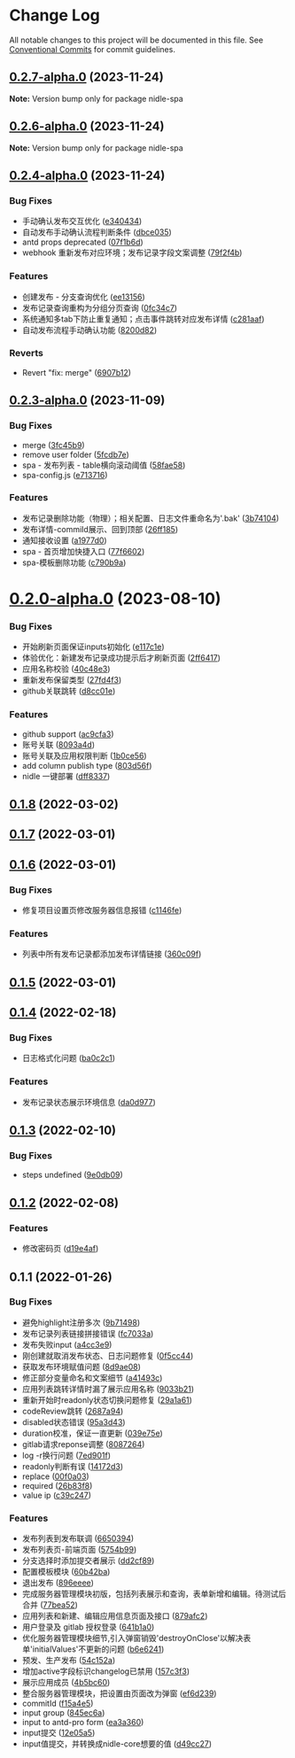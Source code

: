 # Change Log

All notable changes to this project will be documented in this file.
See [Conventional Commits](https://conventionalcommits.org) for commit guidelines.

## [0.2.7-alpha.0](https://github.com/yanuoda/nidle/compare/v0.2.6-alpha.0...v0.2.7-alpha.0) (2023-11-24)

**Note:** Version bump only for package nidle-spa





## [0.2.6-alpha.0](https://github.com/yanuoda/nidle/compare/v0.2.5-alpha.0...v0.2.6-alpha.0) (2023-11-24)

**Note:** Version bump only for package nidle-spa





## [0.2.4-alpha.0](https://github.com/yanuoda/nidle/compare/v0.2.3-alpha.0...v0.2.4-alpha.0) (2023-11-24)


### Bug Fixes

* 手动确认发布交互优化 ([e340434](https://github.com/yanuoda/nidle/commit/e3404343bdec5615a5dc247d7119a182c6a1e496))
* 自动发布手动确认流程判断条件 ([dbce035](https://github.com/yanuoda/nidle/commit/dbce0359f413aa52f5ecd81967f4ed809eddf9d6))
* antd props deprecated ([07f1b6d](https://github.com/yanuoda/nidle/commit/07f1b6d8422bd83a4d9b97b0a13b9856fb50e2b3))
* webhook 重新发布对应环境；发布记录字段文案调整 ([79f2f4b](https://github.com/yanuoda/nidle/commit/79f2f4b7e20bcdc3ff83e688c212e2176f464b4b))


### Features

* 创建发布 - 分支查询优化 ([ee13156](https://github.com/yanuoda/nidle/commit/ee13156b5add5e55fdd1da23387c449906f28a57))
* 发布记录查询重构为分组分页查询 ([0fc34c7](https://github.com/yanuoda/nidle/commit/0fc34c7e4f4cdc601e73231449f327df760e7516))
* 系统通知多tab下防止重复通知；点击事件跳转对应发布详情 ([c281aaf](https://github.com/yanuoda/nidle/commit/c281aaf582cd90aa8766b89e79b956396065ebaa))
* 自动发布流程手动确认功能 ([8200d82](https://github.com/yanuoda/nidle/commit/8200d827c32d6ffcbe1d264dcbd75634f905efa5))


### Reverts

* Revert "fix: merge" ([6907b12](https://github.com/yanuoda/nidle/commit/6907b12b2a3e33464aa6f071045b5871179da482))





## [0.2.3-alpha.0](https://github.com/yanuoda/nidle/compare/v0.2.2-alpha.0...v0.2.3-alpha.0) (2023-11-09)


### Bug Fixes

* merge ([3fc45b9](https://github.com/yanuoda/nidle/commit/3fc45b9fdd72e54e7fd3cc58877dee2e578b7093))
* remove user folder ([5fcdb7e](https://github.com/yanuoda/nidle/commit/5fcdb7e54bdb6b2ce678646221d6315085c5e2f4))
* spa - 发布列表 - table横向滚动阈值 ([58fae58](https://github.com/yanuoda/nidle/commit/58fae588522d66e839721ddde49e7193b272e4da))
* spa-config.js ([e713716](https://github.com/yanuoda/nidle/commit/e7137169ca9923e55062a95fe366072f34872eb3))


### Features

* 发布记录删除功能（物理）；相关配置、日志文件重命名为'.bak' ([3b74104](https://github.com/yanuoda/nidle/commit/3b74104d288a23195aced725cbd02cc7314e3f1f))
* 发布详情-commiId展示、回到顶部 ([26ff185](https://github.com/yanuoda/nidle/commit/26ff18559afadfe48a22f8550b08aca2bb79966b))
* 通知接收设置 ([a1977d0](https://github.com/yanuoda/nidle/commit/a1977d09cdd7baeac4c54bf55d20b69a7527799a))
* spa - 首页增加快捷入口 ([77f6602](https://github.com/yanuoda/nidle/commit/77f6602a047f64cad46ce05fbc784cdca6fc460f))
* spa-模板删除功能 ([c790b9a](https://github.com/yanuoda/nidle/commit/c790b9a5b28346784ffa2f9d0579a29cf094ec13))





# [0.2.0-alpha.0](https://github.com/yanuoda/nidle/compare/v0.1.8...v0.2.0-alpha.0) (2023-08-10)


### Bug Fixes

* 开始刷新页面保证inputs初始化 ([e117c1e](https://github.com/yanuoda/nidle/commit/e117c1e6c966fe8f046f70a9f5ae89d43e246fcd))
* 体验优化：新建发布记录成功提示后才刷新页面 ([2ff6417](https://github.com/yanuoda/nidle/commit/2ff6417b948f7e8f97a18df580474fa675c95985))
* 应用名称校验 ([40c48e3](https://github.com/yanuoda/nidle/commit/40c48e352f292a5239bd0128c22009b0a82a3155))
* 重新发布保留类型 ([27fd4f3](https://github.com/yanuoda/nidle/commit/27fd4f3096995be52fc703e41d17c5769204aa49))
* github关联跳转 ([d8cc01e](https://github.com/yanuoda/nidle/commit/d8cc01e8b3502eb8f1ba7caba68a8c1c799a117f))


### Features

*  github support ([ac9cfa3](https://github.com/yanuoda/nidle/commit/ac9cfa38abb255d02e1dd610c0c49a4217c0914e))
* 账号关联 ([8093a4d](https://github.com/yanuoda/nidle/commit/8093a4d3f93029fff9e48db3f2207880c23941ab))
* 账号关联及应用权限判断 ([1b0ce56](https://github.com/yanuoda/nidle/commit/1b0ce5600c0ea8d9cac5dcdfb371b45698fd20b5))
* add column publish type ([803d56f](https://github.com/yanuoda/nidle/commit/803d56fbed688cd256cbcec21bc00257ea5034cb))
* nidle 一键部署 ([dff8337](https://github.com/yanuoda/nidle/commit/dff8337a34ad17e7235bf36294acc38729084dec))





## [0.1.8](https://github.com/yanuoda/nidle/compare/v0.1.7...v0.1.8) (2022-03-02)



## [0.1.7](https://github.com/yanuoda/nidle/compare/v0.1.6...v0.1.7) (2022-03-01)



## [0.1.6](https://github.com/yanuoda/nidle/compare/v0.1.5...v0.1.6) (2022-03-01)


### Bug Fixes

* 修复项目设置页修改服务器信息报错 ([c1146fe](https://github.com/yanuoda/nidle/commit/c1146fe8e8cd4673b7c41d16bd09ba485a4037b7))


### Features

* 列表中所有发布记录都添加发布详情链接 ([360c09f](https://github.com/yanuoda/nidle/commit/360c09fb4d27537f486a4479a87613f590dac359))



## [0.1.5](https://github.com/yanuoda/nidle/compare/v0.1.4...v0.1.5) (2022-03-01)



## [0.1.4](https://github.com/yanuoda/nidle/compare/v0.1.3...v0.1.4) (2022-02-18)


### Bug Fixes

* 日志格式化问题 ([ba0c2c1](https://github.com/yanuoda/nidle/commit/ba0c2c13321a94615ed87fbec217aaf87f7d1c54))


### Features

* 发布记录状态展示环境信息 ([da0d977](https://github.com/yanuoda/nidle/commit/da0d977b79bbd901ac34a6d82d40807715e90104))



## [0.1.3](https://github.com/yanuoda/nidle/compare/v0.1.2...v0.1.3) (2022-02-10)


### Bug Fixes

* steps undefined ([9e0db09](https://github.com/yanuoda/nidle/commit/9e0db094c1eac614785920bd446d826b846f2b53))



## [0.1.2](https://github.com/yanuoda/nidle/compare/v0.1.1...v0.1.2) (2022-02-08)


### Features

* 修改密码页 ([d19e4af](https://github.com/yanuoda/nidle/commit/d19e4afebacbbf1a72c2989cf1abcc33b53065fc))



## 0.1.1 (2022-01-26)


### Bug Fixes

* 避免highlight注册多次 ([9b71498](https://github.com/yanuoda/nidle/commit/9b71498780e86ef00edf287eac92062a6bc160b3))
* 发布记录列表链接拼接错误 ([fc7033a](https://github.com/yanuoda/nidle/commit/fc7033a255c5a64170b2aca43ae7a060a7a502f6))
* 发布失败input ([a4cc3e9](https://github.com/yanuoda/nidle/commit/a4cc3e9baeed41dbdbdce62ad3e6fc0a1b10e947))
* 刚创建就取消发布状态、日志问题修复 ([0f5cc44](https://github.com/yanuoda/nidle/commit/0f5cc440bc0c1f917c717485f8a58022c00ab593))
* 获取发布环境赋值问题 ([8d9ae08](https://github.com/yanuoda/nidle/commit/8d9ae08bbd82d8864c24c431c7921f997c18ef82))
* 修正部分变量命名和文案细节 ([a41493c](https://github.com/yanuoda/nidle/commit/a41493c1a975d39cb7f794dd18ec767d30c1461d))
* 应用列表跳转详情时漏了展示应用名称 ([9033b21](https://github.com/yanuoda/nidle/commit/9033b2100311353d7e3bbfaecc06c295e3582719))
* 重新开始时readonly状态切换问题修复 ([29a1a61](https://github.com/yanuoda/nidle/commit/29a1a617f70434508f7a55ac63355f838850f40f))
* codeReview跳转 ([2687a94](https://github.com/yanuoda/nidle/commit/2687a94d0dde3d091690e5a35750f5e9e714153d))
* disabled状态错误 ([95a3d43](https://github.com/yanuoda/nidle/commit/95a3d43ea5a34544dc90180760ec508120b9e209))
* duration校准，保证一直更新 ([039e75e](https://github.com/yanuoda/nidle/commit/039e75e17217dc57201316b99ed16d9cc9c45367))
* gitlab请求reponse调整 ([8087264](https://github.com/yanuoda/nidle/commit/8087264333daba1482f964607711d17ce02a5e76))
* log -r换行问题 ([7ed901f](https://github.com/yanuoda/nidle/commit/7ed901f6949c4837bce90ca79631dc2cf5a4e52f))
* readonly判断有误 ([14172d3](https://github.com/yanuoda/nidle/commit/14172d39d653876e12eae65ddfe0fcbb865c74c2))
* replace ([00f0a03](https://github.com/yanuoda/nidle/commit/00f0a030a9f07ca47253805453a9783770d0f34e))
* required ([26b83f8](https://github.com/yanuoda/nidle/commit/26b83f835c5429461755bfa3c6a2dcb4f2afcda0))
* value ip ([c39c247](https://github.com/yanuoda/nidle/commit/c39c247ebf81dcbd8450367742e096dae2377fd2))


### Features

* 发布列表到发布联调 ([6650394](https://github.com/yanuoda/nidle/commit/665039443993ecd41e8bfd1b155f2290d39a3128))
* 发布列表页-前端页面 ([5754b99](https://github.com/yanuoda/nidle/commit/5754b993100e2f037f32ef647c44a9083eab719a))
* 分支选择时添加提交者展示 ([dd2cf89](https://github.com/yanuoda/nidle/commit/dd2cf89491e4cfa90138b539dd90ee8e1036759d))
* 配置模板模块 ([60b42ba](https://github.com/yanuoda/nidle/commit/60b42ba1e47ec92759604a0f5d14e2399ffce190))
* 退出发布 ([896eeee](https://github.com/yanuoda/nidle/commit/896eeee0d3439ae02f6603f0369bcd40e49e838f))
* 完成服务器管理模块初版，包括列表展示和查询，表单新增和编辑。待测试后合并 ([77bea52](https://github.com/yanuoda/nidle/commit/77bea52be418424566dde11b866d18ea505cc170))
* 应用列表和新建、编辑应用信息页面及接口 ([879afc2](https://github.com/yanuoda/nidle/commit/879afc2722ec3c81aed699a3c7bf7f6a5316c841))
* 用户登录及 gitlab 授权登录 ([641b1a0](https://github.com/yanuoda/nidle/commit/641b1a03cde15b43a95322650bcd7be891128790))
* 优化服务器管理模块细节,引入弹窗销毁'destroyOnClose'以解决表单'initialValues'不更新的问题 ([b6e6241](https://github.com/yanuoda/nidle/commit/b6e6241f58db7dd84b8080abd9124779613874e1))
* 预发、生产发布 ([54c152a](https://github.com/yanuoda/nidle/commit/54c152ae7ee58c754403a6ea5519183e82f44a24))
* 增加active字段标识changelog已禁用 ([157c3f3](https://github.com/yanuoda/nidle/commit/157c3f3813c8606d145f631f843431ac5352a815))
* 展示应用成员 ([4b5bc60](https://github.com/yanuoda/nidle/commit/4b5bc60f62ce343490cd1781c698eee7a9705390))
* 整合服务器管理模块，把设置由页面改为弹窗 ([ef6d239](https://github.com/yanuoda/nidle/commit/ef6d2395f8bccb2366e981d366cc96ccbd6b2d66))
* commitId ([f15a4e5](https://github.com/yanuoda/nidle/commit/f15a4e5a008d71a44d76ef5f874affdf8a89b155))
* input group ([845ec6a](https://github.com/yanuoda/nidle/commit/845ec6a72eabb37e76b4ed9167def4f15abe0328))
* input to antd-pro form ([ea3a360](https://github.com/yanuoda/nidle/commit/ea3a360890dc208f1623e9ef3f8553ffbdcab711))
* input提交 ([12e05a5](https://github.com/yanuoda/nidle/commit/12e05a588e87cf0936061fc87c257a139e9ae2ab))
* input值提交，并转换成nidle-core想要的值 ([d49cc27](https://github.com/yanuoda/nidle/commit/d49cc27e011fd378025dbd91d8d3409d59e44054))
